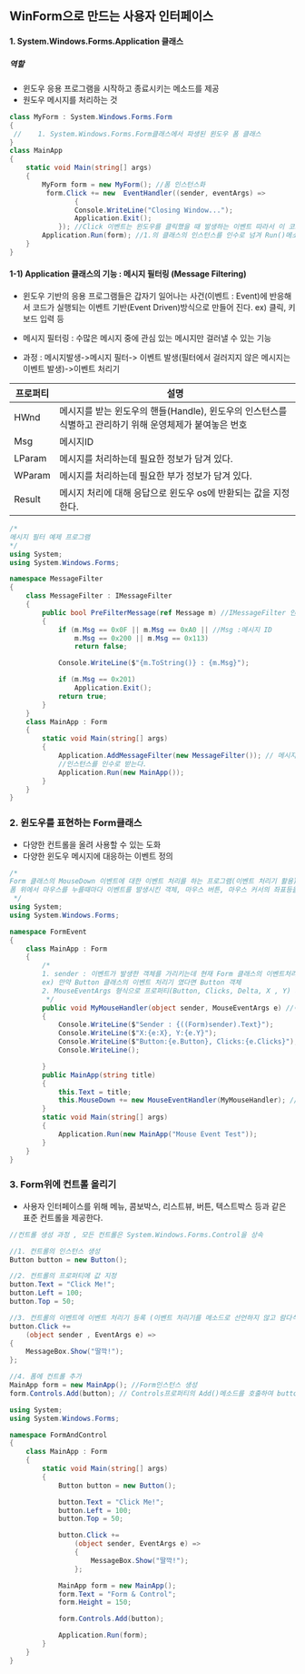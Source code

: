 ## WinForm으로 만드는 사용자 인터페이스



#### 1. System.Windows.Forms.Application 클래스

##### 역할

- 윈도우 응용 프로그램을 시작하고 종료시키는 메소드를 제공
- 원도우 메시지를 처리하는 것

```C#
class MyForm : System.Windows.Forms.Form
{
 //    1. System.Windows.Forms.Form클래스에서 파생된 윈도우 폼 클래스
}
class MainApp
{
    static void Main(string[] args)
    {
        MyForm form = new MyForm(); //폼 인스턴스화
         form.Click += new  EventHandler((sender, eventArgs) =>
                {
                Console.WriteLine("Closing Window...");
                Application.Exit();
            }); //Click 이벤트는 윈도우를 클릭했을 때 발생하는 이벤트 따라서 이 코드는 윈도우를 클릭하면 Application.Exit();를 호출하도록 한다.
        Application.Run(form); //1.의 클래스의 인스턴스를 인수로 넘겨 Run()메소드 호출
    }
}
```

#### 1-1) Application 클래스의 기능 : 메시지 필터링 (Message Filtering)

- 윈도우 기반의 응용 프로그램들은 갑자기 일어나는 사건(이벤트 : Event)에 반응해서 코드가 실행되는 이벤트 기반(Event Driven)방식으로 만들어 진다.  ex) 클릭, 키보드 입력 등
- 메시지 필터링 : 수많은 메시지 중에 관심 있는 메시지만 걸러낼 수 있는 기능

- 과정 : 메시지발생->메시지 필터-> 이벤트 발생(필터에서 걸러지지 않은 메시지는 이벤트 발생)->이벤트 처리기 

| 프로퍼티 | 설명                                                         |
| -------- | ------------------------------------------------------------ |
| HWnd     | 메시지를 받는 윈도우의 핸들(Handle), 윈도우의 인스턴스를 식별하고 관리하기 위해 운영체제가 붙여놓은 번호 |
| Msg      | 메시지ID                                                     |
| LParam   | 메시지를 처리하는데 필요한 정보가 담겨 있다.                 |
| WParam   | 메시지를 처리하는데 필요한 부가 정보가 담겨 있다.            |
| Result   | 메시지 처리에 대해 응답으로 윈도우 os에 반환되는 값을 지정한다. |

```C#
/*
메시지 필터 예제 프로그램
*/
using System;
using System.Windows.Forms;

namespace MessageFilter
{   
    class MessageFilter : IMessageFilter
    {
        public bool PreFilterMessage(ref Message m) //IMessageFilter 인터페이스의 PreFilterMessage()를 구현해야함.
        {
            if (m.Msg == 0x0F || m.Msg == 0xA0 || //Msg :메시지 ID
                m.Msg == 0x200 || m.Msg == 0x113)
                return false;

            Console.WriteLine($"{m.ToString()} : {m.Msg}");

            if (m.Msg == 0x201)
                Application.Exit();
            return true;
        }
    }
    class MainApp : Form
    {
        static void Main(string[] args)
        {
            Application.AddMessageFilter(new MessageFilter()); // 메시지 필터를 설치, IMessageFilter인터페이스를 구현하는 파생 클래스(MessageFilter)의
            //인스턴스를 인수로 받는다.
            Application.Run(new MainApp());
        }
    }
}

```

### 2. 윈도우를 표현하는 Form클래스

- 다양한 컨트롤을 올려 사용할 수 있는 도화
- 다양한 윈도우 메시지에 대응하는 이벤트 정의

```C#
/*
Form 클래스의 MouseDown 이벤트에 대한 이벤트 처리를 하는 프로그램(이벤트 처리기 활용)
폼 위에서 마우스를 누를때마다 이벤트를 발생시킨 객체, 마우스 버튼, 마우스 커서의 좌표등을 콘솔에 출력
 */
using System;
using System.Windows.Forms;

namespace FormEvent
{
    class MainApp : Form
    {   
        /*
        1. sender : 이벤트가 발생한 객체를 가리키는데 현재 Form 클래스의 이벤트처리기에 대해 알아보고 있으니 sender는 Form객체 자신임.
        ex) 만약 Button 클래스의 이벤트 처리기 였다면 Button 객체
        2. MouseEventArgs 형식으로 프로퍼티(Button, Clicks, Delta, X , Y) 제공으로 마우스 이벤트의 상세 정보를 제공
         */
        public void MyMouseHandler(object sender, MouseEventArgs e) //이벤트 처리기 메소드 선언
        {
            Console.WriteLine($"Sender : {((Form)sender).Text}");
            Console.WriteLine($"X:{e:X}, Y:{e.Y}");
            Console.WriteLine($"Button:{e.Button}, Clicks:{e.Clicks}");
            Console.WriteLine();

        }
        public MainApp(string title)
        {
            this.Text = title;
            this.MouseDown += new MouseEventHandler(MyMouseHandler); //이벤트 처리기를 이벤트에 연결, 인수를 이벤트처리기 선언을 넣는다. MouseEventHandler는 대리자
        }
        static void Main(string[] args)
        {
            Application.Run(new MainApp("Mouse Event Test"));
        }
    }
}

```

### 3. Form위에 컨트롤 올리기

- 사용자 인터페이스를 위해 메뉴, 콤보박스, 리스트뷰, 버튼, 텍스트박스 등과 같은 표준 컨트롤을 제공한다.

```C#
//컨트롤 생성 과정 , 모든 컨트롤은 System.Windows.Forms.Control을 상속

//1. 컨트롤의 인스턴스 생성
Button button = new Button();

//2. 컨트롤의 프로퍼티에 값 지정
button.Text = "Click Me!";
button.Left = 100;
button.Top = 50;

//3. 컨트롤의 이벤트에 이벤트 처리기 등록 (이벤트 처리기를 메소드로 선언하지 않고 람다식으로 구현한것)
button.Click +=
    (object sender , EventArgs e) =>
{
    MessageBox.Show("딸깍!");
};

//4. 폼에 컨트롤 추가
MainApp form = new MainApp(); //Form인스턴스 생성
form.Controls.Add(button); // Controls프로퍼티의 Add()메소드를 호출하여 button객체를 Form에 올린다.
```

```C#
using System;
using System.Windows.Forms;

namespace FormAndControl
{
    class MainApp : Form
    {   
        static void Main(string[] args)
        {
            Button button = new Button();

            button.Text = "Click Me!";
            button.Left = 100;
            button.Top = 50;

            button.Click +=
                (object sender, EventArgs e) =>
                {
                    MessageBox.Show("딸깍!");
                };

            MainApp form = new MainApp();
            form.Text = "Form & Control";
            form.Height = 150;

            form.Controls.Add(button);

            Application.Run(form);
        }
    }
}
```

